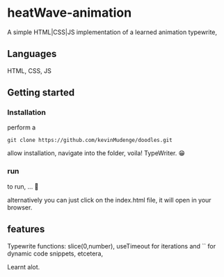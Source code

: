 # heatWave-animation
A simple HTML|CSS|JS implementation of a learned animation typewrite,

## Languages

HTML, CSS, JS

## Getting started

### Installation

perform a

```git
git clone https://github.com/kevinMudenge/doodles.git

```

allow installation, navigate into the folder, voila! TypeWriter. 😁

### run

to run, ... 🙂

alternatively you can just click on the index.html file, it will open in your browser.

## features

Typewrite functions: slice(0,number), useTimeout for iterations and `` for dynamic code snippets, etcetera, 

Learnt alot.